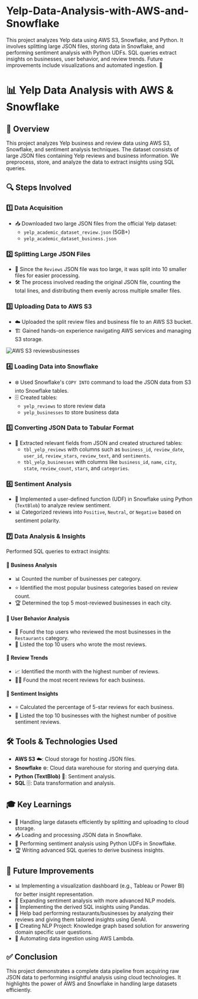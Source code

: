 # Yelp-Data-Analysis-with-AWS-and-Snowflake
This project analyzes Yelp data using AWS S3, Snowflake, and Python. It involves splitting large JSON files, storing data in Snowflake, and performing sentiment analysis with Python UDFs. SQL queries extract insights on businesses, user behavior, and review trends. Future improvements include visualizations and automated ingestion. 🚀


# 📊 Yelp Data Analysis with AWS & Snowflake

## 📝 Overview
This project analyzes Yelp business and review data using AWS S3, Snowflake, and sentiment analysis techniques. The dataset consists of large JSON files containing Yelp reviews and business information. We preprocess, store, and analyze the data to extract insights using SQL queries.

## 🔍 Steps Involved

### 1️⃣ Data Acquisition
- 📥 Downloaded two large JSON files from the official Yelp dataset:
  - `yelp_academic_dataset_review.json` (5GB+)
  - `yelp_academic_dataset_business.json`

### 2️⃣ Splitting Large JSON Files
- 🔄 Since the `Reviews` JSON file was too large, it was split into 10 smaller files for easier processing.
- 🛠️ The process involved reading the original JSON file, counting the total lines, and distributing them evenly across multiple smaller files.

### 3️⃣ Uploading Data to AWS S3
- ☁️ Uploaded the split review files and business file to an AWS S3 bucket.
- 🏗️ Gained hands-on experience navigating AWS services and managing S3 storage.
  
![AWS S3 reviewsbusinesses](https://github.com/user-attachments/assets/3760312f-4ad6-4c99-9665-d45d452df671)

### 4️⃣ Loading Data into Snowflake
- ❄️ Used Snowflake's `COPY INTO` command to load the JSON data from S3 into Snowflake tables.
- 🗄️ Created tables:
  - `yelp_reviews` to store review data
  - `yelp_businesses` to store business data

### 5️⃣ Converting JSON Data to Tabular Format
- 📑 Extracted relevant fields from JSON and created structured tables:
  - `tbl_yelp_reviews` with columns such as `business_id`, `review_date`, `user_id`, `review_stars`, `review_text`, and `sentiments`.
  - `tbl_yelp_businesses` with columns like `business_id`, `name`, `city`, `state`, `review_count`, `stars`, and `categories`.

### 6️⃣ Sentiment Analysis
- 🧠 Implemented a user-defined function (UDF) in Snowflake using Python (`TextBlob`) to analyze review sentiment.
- 📊 Categorized reviews into `Positive`, `Neutral`, or `Negative` based on sentiment polarity.

### 7️⃣ Data Analysis & Insights
Performed SQL queries to extract insights:

#### 🏢 Business Analysis
- 📊 Counted the number of businesses per category.
- ⭐ Identified the most popular business categories based on review count.
- 🏆 Determined the top 5 most-reviewed businesses in each city.

#### 👥 User Behavior Analysis
- 🏅 Found the top users who reviewed the most businesses in the `Restaurants` category.
- 📝 Listed the top 10 users who wrote the most reviews.

#### 📅 Review Trends
- 📈 Identified the month with the highest number of reviews.
- 🕵️‍♂️ Found the most recent reviews for each business.

#### 💬 Sentiment Insights
- ⭐ Calculated the percentage of 5-star reviews for each business.
- 🏅 Listed the top 10 businesses with the highest number of positive sentiment reviews.

## 🛠️ Tools & Technologies Used
- **AWS S3** ☁️: Cloud storage for hosting JSON files.
- **Snowflake** ❄️: Cloud data warehouse for storing and querying data.
- **Python (TextBlob)** 🐍: Sentiment analysis.
- **SQL** 🗄️: Data transformation and analysis.

## 🎓 Key Learnings
- 🔄 Handling large datasets efficiently by splitting and uploading to cloud storage.
- 📥 Loading and processing JSON data in Snowflake.
- 🧠 Performing sentiment analysis using Python UDFs in Snowflake.
- 🏆 Writing advanced SQL queries to derive business insights.

## 🚀 Future Improvements
- 📊 Implementing a visualization dashboard (e.g., Tableau or Power BI) for better insight representation.
- 🧠 Expanding sentiment analysis with more advanced NLP models.
- 🐍 Implementing the derived SQL insights using Pandas.
- 🔎 Help bad performing restaurants/businesses by analyzing their reviews and giving them tailored   insights using GenAI.
- 🧠 Creating NLP Project: Knowledge graph based solution for answering domain specific user questions.
- 🤖 Automating data ingestion using AWS Lambda.

## ✅ Conclusion
This project demonstrates a complete data pipeline from acquiring raw JSON data to performing insightful analysis using cloud technologies. It highlights the power of AWS and Snowflake in handling large datasets efficiently.


